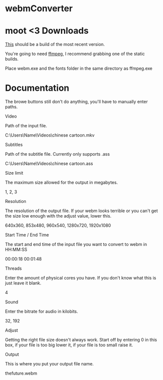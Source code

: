 webmConverter
=========
moot <3
Downloads
=========
[This](https://github.com/Wsheerio/webmConverter/raw/master/Executable/webmConverter.zip) should be a build of the most recent version.

You're going to need [ffmpeg](http://ffmpeg.zeranoe.com/builds/), I recommend grabbing one of the static builds.

Place webm.exe and the fonts folder in the same directory as ffmpeg.exe

Documentation
=========
The browe buttons still don't do anything, you'll have to manually enter paths.

Video

Path of the input file.

C:\Users\Name\Videos\chinese cartoon.mkv

Subtitles

Path of the subtitle file. Currently only supports .ass

C:\Users\Name\Videos\chinese cartoon.ass

Size limit

The maximum size allowed for the output in megabytes.

1, 2, 3

Resolution

The resolution of the output file. If your webm looks terrible or you can't get the size low enough with the adjust value, lower this.

640x360, 853x480, 960x540, 1280x720, 1920x1080

Start Time / End Time

The start and end time of the input file you want to convert to webm in HH:MM:SS

00:00:18 00:01:48

Threads

Enter the amount of physical cores you have. If you don't know what this is just leave it blank.

4

Sound

Enter the bitrate for audio in kilobits.

32, 192

Adjust

Getting the right file size doesn't always work. Start off by entering 0 in this box, if your file is too big lower it, if your file is too small raise it.

Output

This is where you put your output file name.

thefuture.webm
